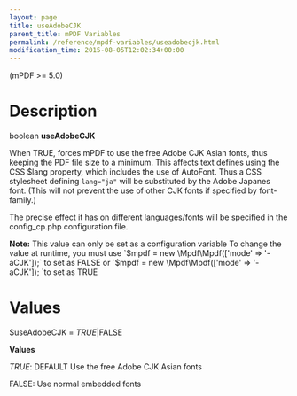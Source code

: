 ```yaml
---
layout: page
title: useAdobeCJK
parent_title: mPDF Variables
permalink: /reference/mpdf-variables/useadobecjk.html
modification_time: 2015-08-05T12:02:34+00:00
---
```


(mPDF >= 5.0)

# Description

boolean **useAdobeCJK**

When <span class="smallblock">TRUE</span>, forces mPDF to use the free Adobe CJK Asian fonts, thus keeping the PDF file
size to a minimum. This affects text defines using the CSS <span class="parameter">$lang</span> property, which includes
the use of AutoFont. Thus a CSS stylesheet defining `lang="ja"` will be substituted by the Adobe Japanes font. (This
will not prevent the use of other CJK fonts if specified by font-family.)

The precise effect it has on different languages/fonts will be specified in the <span class="filename">config_cp.php</span>
 configuration file.

<div class="alert alert-info" role="alert">
	<strong>Note:</strong> This value can only be set as a configuration variable
    To change the value at runtime, you must use `$mpdf = new \Mpdf\Mpdf(['mode' => '-aCJK']);` to set as
	<span class="smallblock">FALSE</span> or `$mpdf = new \Mpdf\Mpdf(['mode' => '-aCJK']); `to set as
	<span class="smallblock">TRUE</span>
</div>

# Values

<span class="parameter">$useAdobeCJK</span> = *<span class="smallblock">TRUE</span>*|<span class="smallblock">FALSE</span>

**Values**

*<span class="smallblock">TRUE</span>*: <span class="smallblock">DEFAULT</span> Use the free Adobe CJK Asian fonts

<span class="smallblock">FALSE</span>: Use normal embedded fonts


